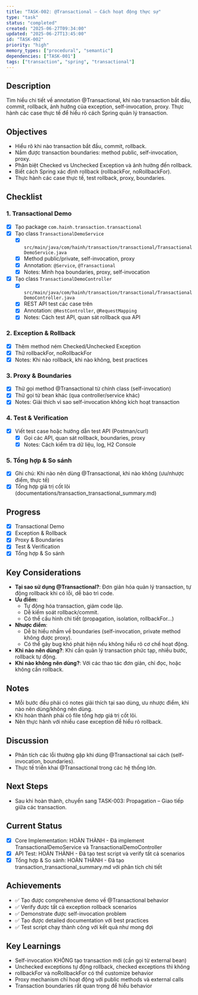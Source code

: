 ```yaml
---
title: "TASK-002: @Transactional – Cách hoạt động thực sự"
type: "task"
status: "completed"
created: "2025-06-27T09:34:00"
updated: "2025-06-27T13:45:00"
id: "TASK-002"
priority: "high"
memory_types: ["procedural", "semantic"]
dependencies: ["TASK-001"]
tags: ["transaction", "spring", "transactional"]
---
```


## Description
Tìm hiểu chi tiết về annotation @Transactional, khi nào transaction bắt đầu, commit, rollback, ảnh hưởng của exception, self-invocation, proxy. Thực hành các case thực tế để hiểu rõ cách Spring quản lý transaction.

## Objectives
- Hiểu rõ khi nào transaction bắt đầu, commit, rollback.
- Nắm được transaction boundaries: method public, self-invocation, proxy.
- Phân biệt Checked vs Unchecked Exception và ảnh hưởng đến rollback.
- Biết cách Spring xác định rollback (rollbackFor, noRollbackFor).
- Thực hành các case thực tế, test rollback, proxy, boundaries.

## Checklist

### 1. Transactional Demo
- [x] Tạo package `com.hainh.transaction.transactional`
- [x] Tạo class `TransactionalDemoService`
    - [x] `src/main/java/com/hainh/transaction/transactional/TransactionalDemoService.java`
    - [x] Method public/private, self-invocation, proxy
    - [x] Annotation: `@Service`, `@Transactional`
    - [x] Notes: Minh họa boundaries, proxy, self-invocation
- [x] Tạo class `TransactionalDemoController`
    - [x] `src/main/java/com/hainh/transaction/transactional/TransactionalDemoController.java`
    - [x] REST API test các case trên
    - [x] Annotation: `@RestController`, `@RequestMapping`
    - [x] Notes: Cách test API, quan sát rollback qua API

### 2. Exception & Rollback
- [x] Thêm method ném Checked/Unchecked Exception
- [x] Thử rollbackFor, noRollbackFor
- [x] Notes: Khi nào rollback, khi nào không, best practices

### 3. Proxy & Boundaries
- [x] Thử gọi method @Transactional từ chính class (self-invocation)
- [x] Thử gọi từ bean khác (qua controller/service khác)
- [x] Notes: Giải thích vì sao self-invocation không kích hoạt transaction

### 4. Test & Verification
- [x] Viết test case hoặc hướng dẫn test API (Postman/curl)
    - [x] Gọi các API, quan sát rollback, boundaries, proxy
    - [x] Notes: Cách kiểm tra dữ liệu, log, H2 Console

### 5. Tổng hợp & So sánh
- [x] Ghi chú: Khi nào nên dùng @Transactional, khi nào không (ưu/nhược điểm, thực tế)
- [x] Tổng hợp giá trị cốt lõi (documentations/transaction_transactional_summary.md)

## Progress
- [x] Transactional Demo
- [x] Exception & Rollback
- [x] Proxy & Boundaries
- [x] Test & Verification
- [x] Tổng hợp & So sánh

## Key Considerations
- **Tại sao sử dụng @Transactional?**: Đơn giản hóa quản lý transaction, tự động rollback khi có lỗi, dễ bảo trì code.
- **Ưu điểm**:
    - Tự động hóa transaction, giảm code lặp.
    - Dễ kiểm soát rollback/commit.
    - Có thể cấu hình chi tiết (propagation, isolation, rollbackFor...)
- **Nhược điểm**:
    - Dễ bị hiểu nhầm về boundaries (self-invocation, private method không được proxy).
    - Có thể gây bug khó phát hiện nếu không hiểu rõ cơ chế hoạt động.
- **Khi nào nên dùng?**: Khi cần quản lý transaction phức tạp, nhiều bước, rollback tự động.
- **Khi nào không nên dùng?**: Với các thao tác đơn giản, chỉ đọc, hoặc không cần rollback.

## Notes
- Mỗi bước đều phải có notes giải thích tại sao dùng, ưu nhược điểm, khi nào nên dùng/không nên dùng.
- Khi hoàn thành phải có file tổng hợp giá trị cốt lõi.
- Nên thực hành với nhiều case exception để hiểu rõ rollback.

## Discussion
- Phân tích các lỗi thường gặp khi dùng @Transactional sai cách (self-invocation, boundaries).
- Thực tế triển khai @Transactional trong các hệ thống lớn.

## Next Steps
- Sau khi hoàn thành, chuyển sang TASK-003: Propagation – Giao tiếp giữa các transaction.

## Current Status
- [x] Core Implementation: HOÀN THÀNH - Đã implement TransactionalDemoService và TransactionalDemoController
- [x] API Test: HOÀN THÀNH - Đã tạo test script và verify tất cả scenarios
- [x] Tổng hợp & So sánh: HOÀN THÀNH - Đã tạo transaction_transactional_summary.md với phân tích chi tiết

## Achievements
- ✅ Tạo được comprehensive demo về @Transactional behavior
- ✅ Verify được tất cả exception rollback scenarios
- ✅ Demonstrate được self-invocation problem
- ✅ Tạo được detailed documentation với best practices
- ✅ Test script chạy thành công với kết quả như mong đợi

## Key Learnings
- Self-invocation KHÔNG tạo transaction mới (cần gọi từ external bean)
- Unchecked exceptions tự động rollback, checked exceptions thì không
- rollbackFor và noRollbackFor có thể customize behavior
- Proxy mechanism chỉ hoạt động với public methods và external calls
- Transaction boundaries rất quan trọng để hiểu behavior 